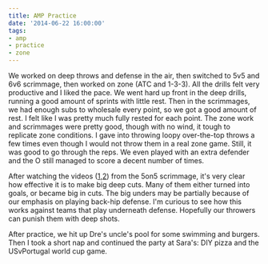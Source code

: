 ```yaml
---
title: AMP Practice
date: '2014-06-22 16:00:00'
tags:
- amp
- practice
- zone
---
```


We worked on deep throws and defense in the air, then switched to 5v5 and 6v6 scrimmage, then worked on zone (ATC and 1-3-3). All the drills felt very productive and I liked the pace. We went hard up front in the deep drills, running a good amount of sprints with little rest. Then in the scrimmages, we had enough subs to wholesale every point, so we got a good amount of rest. I felt like I was pretty much fully rested for each point. The zone work and scrimmages were pretty good, though with no wind, it tough to replicate zone conditions. I gave into throwing loopy over-the-top throws a few times even though I would not throw them in a real zone game. Still, it was good to go through the reps. We even played with an extra defender and the O still managed to score a decent number of times. 

After watching the videos ([1](https://vimeo.com/98890149),[2](https://vimeo.com/98997131)) from the 5on5 scrimmage, it's very clear how effective it is to make big deep cuts. Many of them either turned into goals, or became big in cuts. The big unders may be partially because of our emphasis on playing back-hip defense. I'm curious to see how this works against teams that play underneath defense. Hopefully our throwers can punish them with deep shots.

After practice, we hit up Dre's uncle's pool for some swimming and burgers. Then I took a short nap and continued the party at Sara's: DIY pizza and the USvPortugal world cup game.
